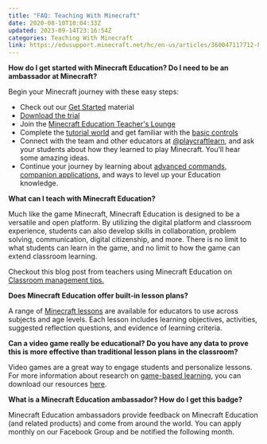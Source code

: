 ```yaml
---
title: "FAQ: Teaching With Minecraft"
date: 2020-08-10T10:04:33Z
updated: 2023-09-14T23:16:54Z
categories: Teaching With Minecraft
link: https://edusupport.minecraft.net/hc/en-us/articles/360047117712-FAQ-Teaching-With-Minecraft
---
```


**How do I get started with Minecraft Education? Do I need to be an ambassador at Minecraft?**

Begin your Minecraft journey with these easy steps:

- Check out our [Get Started](https://educommunity.minecraft.net/hc/en-us/articles/360047554531-Get-started-with-Minecraft-Education-Edition-all-platforms-) material
- [Download the trial](https://education.minecraft.net/get-started/download/)
- Join the [Minecraft Education Teacher's Lounge](https://aka.ms/mceduteacherslounge)
- Complete the [tutorial world](../Get-Started/Get-Started-with-the-Tutorial-World.md) and get familiar with the [basic controls](./Minecraft-keyboard-and-mouse-controls.md)
- Connect with the team and other educators at [@playcraftlearn](https://twitter.com/playcraftlearn), and ask your students about how they learned to play Minecraft. You’ll hear some amazing ideas.
- Continue your journey by learning about [advanced commands](../Game-Features/Commands-in-Depth.md), [companion applications](../Get-Started/Get-Started-with-Classroom-Mode.md), and ways to level up your Education knowledge.

**What can I teach with Minecraft Education?**

Much like the game Minecraft, Minecraft Education is designed to be a versatile and open platform. By utilizing the digital platform and classroom experience, students can also develop skills in collaboration, problem solving, communication, digital citizenship, and more. There is no limit to what students can learn in the game, and no limit to how the game can extend classroom learning.

Checkout this blog post from teachers using Minecraft Education on [Classroom management tips.](https://education.minecraft.net/blog/classroom-management-tips-from-minecraft-mentors/)

**Does Minecraft Education offer built-in lesson plans?**

A range of [Minecraft lessons](https://education.minecraft.net/class-resources/lessons/) are available for educators to use across subjects and age levels. Each lesson includes learning objectives, activities, suggested reflection questions, and evidence of learning criteria.

  
**Can a video game really be educational? Do you have any data to prove this is more effective than traditional lesson plans in the classroom?**

Video games are a great way to engage students and personalize lessons. For more information about research on [game-based learning](./Research-About-Game-Based-Learning.md), you can download our resources [here](https://education.minecraft.net/wp-content/uploads/meeefficacyjan17.pdf).

  
**What is a Minecraft Education ambassador? How do I get this badge?**

Minecraft Education ambassadors provide feedback on Minecraft Education (and related products) and come from around the world. You can apply monthly on our Facebook Group and be notified the following month.
